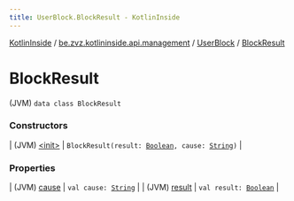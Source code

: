 ```yaml
---
title: UserBlock.BlockResult - KotlinInside
---
```


[KotlinInside](../../../index.html) / [be.zvz.kotlininside.api.management](../../index.html) / [UserBlock](../index.html) / [BlockResult](./index.html)

# BlockResult

(JVM) `data class BlockResult`

### Constructors

| (JVM) [&lt;init&gt;](-init-.html) | `BlockResult(result: `[`Boolean`](https://kotlinlang.org/api/latest/jvm/stdlib/kotlin/-boolean/index.html)`, cause: `[`String`](https://kotlinlang.org/api/latest/jvm/stdlib/kotlin/-string/index.html)`)` |

### Properties

| (JVM) [cause](cause.html) | `val cause: `[`String`](https://kotlinlang.org/api/latest/jvm/stdlib/kotlin/-string/index.html) |
| (JVM) [result](result.html) | `val result: `[`Boolean`](https://kotlinlang.org/api/latest/jvm/stdlib/kotlin/-boolean/index.html) |


